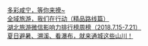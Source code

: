   
[多彩咸宁，等你来撩~](http://www.dianyue.me/archives/365/2pvzh3y1gwwcu0ms/)  
[全域旅游，我们在行动（精品路线篇）](http://www.dianyue.me/archives/436/cb7r4anw83t8rtpu/)  
[湖北旅游微信影响力排行榜周榜（2018.7.15-7.21）](http://www.dianyue.me/archives/480/pi20ff40gms71r4t/)  
[夏日避暑、溯溪、看瀑布，就来通城这些山川！](http://www.dianyue.me/archives/507/jb1xt80wekdpq07g/)